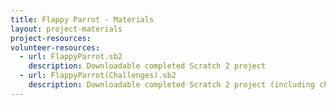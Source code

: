 ```yaml
---
title: Flappy Parrot - Materials
layout: project-materials
project-resources:
volunteer-resources: 
  - url: FlappyParrot.sb2
    description: Downloadable completed Scratch 2 project
  - url: FlappyParrot(Challenges).sb2
    description: Downloadable completed Scratch 2 project (including challenges)
---
```

